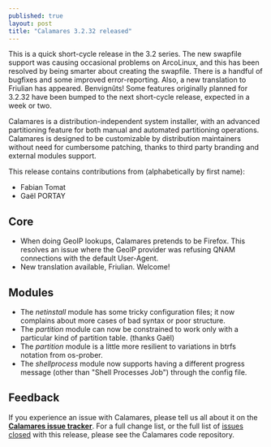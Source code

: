 ```yaml
---
published: true
layout: post
title: "Calamares 3.2.32 released"
---
```


This is a quick short-cycle release in the 3.2 series.
The new swapfile support was causing occasional problems
on ArcoLinux, and this has been resolved by being smarter
about creating the swapfile. There is a handful of
bugfixes and some improved error-reporting.
Also, a new translation to Friulian has appeared. Benvignûts!
Some features originally planned for 3.2.32 have been bumped to the next
short-cycle release, expected in a week or two.

Calamares is a distribution-independent system installer, with an advanced
partitioning feature for both manual and automated partitioning operations.
Calamares is designed to be customizable by distribution maintainers without
need for cumbersome patching, thanks to third party branding and external
modules support.

<!--more-->

This release contains contributions from (alphabetically by first name):
 - Fabian Tomat
 - Gaël PORTAY

## Core ##
 - When doing GeoIP lookups, Calamares pretends to be Firefox.
   This resolves an issue where the GeoIP provider was refusing
   QNAM connections with the default User-Agent.
 - New translation available, Friulian. Welcome!

## Modules ##
 - The *netinstall* module has some tricky configuration files;
   it now complains about more cases of bad syntax or poor structure.
 - The *partition* module can now be constrained to work only with
   a particular kind of partition table. (thanks Gaël)
 - The *partition* module is a little more resilient to variations
   in btrfs notation from os-prober.
 - The *shellprocess* module now supports having a different progress
   message (other than "Shell Processes Job") through the config file.



## Feedback ##

If you experience an issue with Calamares, please tell us all about it
on the [**Calamares issue tracker**][1]. For a full change list, or
the full list of [issues closed][2] with this release, please see the
Calamares code repository.

[1]: https://github.com/calamares/calamares/issues
[2]: https://github.com/calamares/calamares/issues?q=milestone%3Av3.2.32

